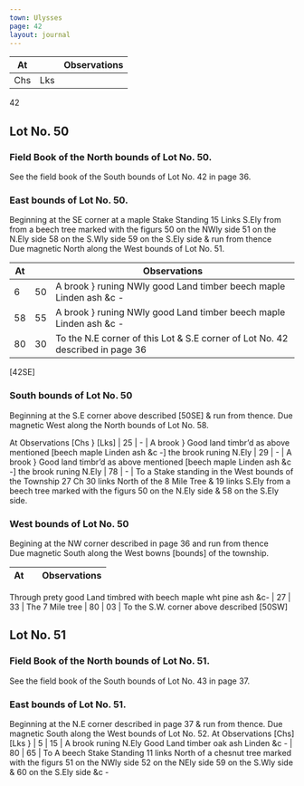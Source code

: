```yaml
---
town: Ulysses
page: 42
layout: journal
---
```


| At |    | Observations |
| -- | -- | ------------ |
| Chs | Lks | |

42

## Lot No. 50

### Field Book of the North bounds of Lot No. 50.

See the field book of the South bounds of Lot No. 42 in page 36.

### East bounds of Lot No. 50.

Beginning at the SE corner at a maple Stake Standing 15 Links S.Ely from from a beech tree marked with the figurs 50 on the NWly side 51 on the N.Ely side 58 on the S.Wly side 59 on the S.Ely side & run from thence \
Due magnetic North along the West bounds of Lot No. 51.

| At |    | Observations |
| -- | -- | ------------ |
| 6 | 50 | A brook } runing NWly good Land timber beech maple Linden ash &c -
| 58 | 55 | A brook } runing NWly good Land timber beech maple Linden ash &c -
| 80 | 30 | To the N.E corner of this Lot & S.E corner of Lot No. 42 described in page 36
[42SE]

### South bounds of Lot No. 50

Beginning at the S.E corner above described [50SE] & run from thence. Due magnetic West along the North bounds of Lot No. 58.

At        Observations
[Chs }  [Lks]
| 25 | - | A brook } Good land timbr’d as above mentioned  [beech maple Linden ash &c -]
the brook runing N.Ely
| 29 | - | A brook } Good land timbr’d as above mentioned [beech maple Linden ash &c -]
the brook runing N.Ely
| 78 | - | To a Stake standing in the West bounds of the Township 27 Ch 30 links North of
the 8 Mile Tree & 19 links S.Ely from a beech tree marked with the figurs 50 on the N.Ely side & 58 on the S.Ely side.

### West bounds of Lot No. 50

Begining at the NW corner described in page 36 and run from thence \
Due magnetic South along the West bowns [bounds] of the township.

| At |    | Observations |
| -- | -- | ------------ |

Through prety good Land timbred with beech maple wht pine ash &c-
| 27 | 33 | The 7 Mile tree
| 80 | 03 | To the S.W. corner above described [50SW]

## Lot No. 51

### Field Book of the North bounds of Lot No. 51.

See the field book of the South bounds of Lot No. 43 in page 37.

### East bounds of Lot No. 51.

Beginning at the N.E corner described in page 37 & run from thence. Due magnetic South along the West bounds of Lot No. 52.
At        Observations
[Chs]  [Lks }
| 5 | 15 | A brook runing N.Ely Good Land timber oak ash Linden &c -
| 80 | 65 | To A beech Stake Standing 11 links North of a chesnut tree marked with the figurs
51 on the NWly side 52 on the NEly side 59 on the S.Wly side & 60 on the S.Ely side &c -
